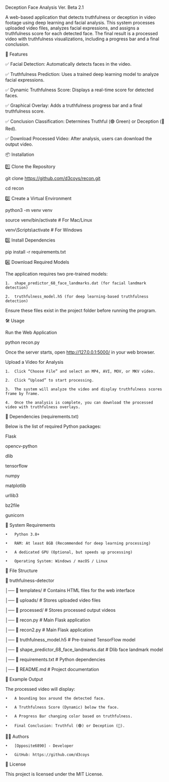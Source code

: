 Deception Face Analysis Ver. Beta 2.1

A web-based application that detects truthfulness or deception in video footage using deep learning and facial analysis. This system processes uploaded video files, analyzes facial expressions, and assigns a truthfulness score for each detected face. The final result is a processed video with truthfulness visualizations, including a progress bar and a final conclusion.

🚀 Features

✅ Facial Detection: Automatically detects faces in the video.

✅ Truthfulness Prediction: Uses a trained deep learning model to analyze facial expressions.

✅ Dynamic Truthfulness Score: Displays a real-time score for detected faces.

✅ Graphical Overlay: Adds a truthfulness progress bar and a final truthfulness score.

✅ Conclusion Classification: Determines Truthful (🟢 Green) or Deception (🔴 Red).

✅ Download Processed Video: After analysis, users can download the output video.


📦 Installation

1️⃣ Clone the Repository

git clone https://github.com/d3coys/recon.git

cd recon


2️⃣ Create a Virtual Environment

python3 -m venv venv

source venv/bin/activate  # For Mac/Linux

venv\Scripts\activate     # For Windows



3️⃣ Install Dependencies

pip install -r requirements.txt


4️⃣ Download Required Models

The application requires two pre-trained models:

	1.	shape_predictor_68_face_landmarks.dat (for facial landmark detection)
 
	2.	truthfulness_model.h5 (for deep learning-based truthfulness detection)

Ensure these files exist in the project folder before running the program.

🛠 Usage

Run the Web Application

python recon.py

Once the server starts, open http://127.0.0.1:5000/ in your web browser.

Upload a Video for Analysis

	1.	Click “Choose File” and select an MP4, AVI, MOV, or MKV video.
 
	2.	Click “Upload” to start processing.
 
	3.	The system will analyze the video and display truthfulness scores frame by frame.
 
	4.	Once the analysis is complete, you can download the processed video with truthfulness overlays.
 
 


🔧 Dependencies (requirements.txt)

Below is the list of required Python packages:

Flask

opencv-python

dlib

tensorflow

numpy

matplotlib

urllib3

bz2file

gunicorn


📌 System Requirements

	•	Python 3.8+
 
	•	RAM: At least 8GB (Recommended for deep learning processing)
 
	•	A dedicated GPU (Optional, but speeds up processing)
 
	•	Operating System: Windows / macOS / Linux
 


📜 File Structure

📂 truthfulness-detector

│── 📂 templates/                # Contains HTML files for the web interface

│── 📂 uploads/                  # Stores uploaded video files

│── 📂 processed/                # Stores processed output videos

│── 📜 recon.py                  # Main Flask application

│── 📜 recon2.py                  # Main Flask application

│── 📜 truthfulness_model.h5      # Pre-trained TensorFlow model

│── 📜 shape_predictor_68_face_landmarks.dat  # Dlib face landmark model

│── 📜 requirements.txt           # Python dependencies

│── 📜 README.md                  # Project documentation


📸 Example Output

The processed video will display:

	•	A bounding box around the detected face.
 
	•	A Truthfulness Score (Dynamic) below the face.
 
	•	A Progress Bar changing color based on truthfulness.
 
	•	Final Conclusion: Truthful (🟢) or Deception (🔴).


👨‍💻 Authors

	•	[Opposite6890] - Developer
 
	•	GitHub: https://github.com/d3coys

📝 License

This project is licensed under the MIT License.
